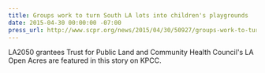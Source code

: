 ```yaml
---
title: Groups work to turn South LA lots into children's playgrounds
date: 2015-04-30 00:00:00 -07:00
press_url: http://www.scpr.org/news/2015/04/30/50927/groups-work-to-turn-south-la-lots-into-children-s/
---
```


LA2050 grantees Trust for Public Land and Community Health Council's LA Open Acres are featured in this story on KPCC.
